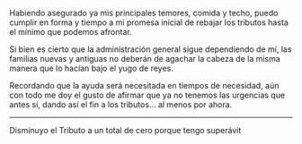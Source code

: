 Habiendo asegurado ya mis principales temores, comida y techo, puedo cumplir en forma y tiempo a mi promesa inicial de rebajar los tributos hasta el mínimo que podemos afrontar.

Si bien  es cierto que la administración general sigue dependiendo de mí, las familias nuevas y antiguas no deberán de agachar la cabeza de la misma manera que lo hacían bajo el yugo de reyes.

Recordando que la ayuda será necesitada en tiempos de necesidad, aún con todo me doy el gusto de afirmar que ya no tenemos las urgencias que antes sí, dando así el fin a los tributos... al menos por ahora.

---

Disminuyo el Tributo a un total de cero porque tengo superávit